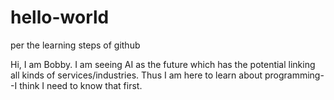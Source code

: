 # hello-world
per the learning steps of github

Hi, I am Bobby. I am seeing AI as the future which has the potential linking all kinds of services/industries. Thus I am here to learn about programming--I think I need to know that first.

